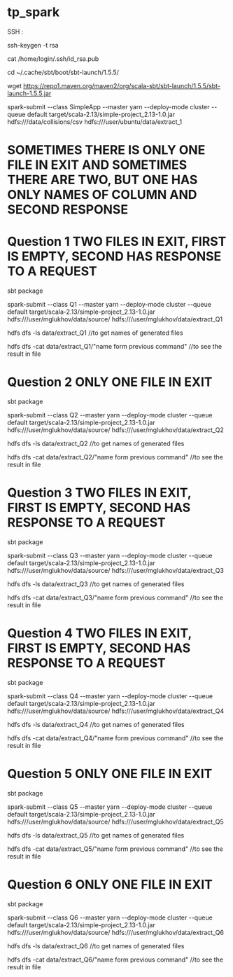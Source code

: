 # tp_spark

SSH : 


ssh-keygen -t rsa


cat /home/login/.ssh/id_rsa.pub


cd  ~/.cache/sbt/boot/sbt-launch/1.5.5/


wget https://repo1.maven.org/maven2/org/scala-sbt/sbt-launch/1.5.5/sbt-launch-1.5.5.jar


spark-submit --class SimpleApp     --master yarn     --deploy-mode cluster     --queue default     target/scala-2.13/simple-project_2.13-1.0.jar hdfs:///data/collisions/csv hdfs:///user/ubuntu/data/extract_1


# SOMETIMES THERE IS ONLY ONE FILE IN EXIT AND SOMETIMES THERE ARE TWO, BUT ONE HAS ONLY NAMES OF COLUMN AND SECOND RESPONSE


# Question 1 TWO FILES IN EXIT, FIRST IS EMPTY, SECOND HAS RESPONSE TO A REQUEST
sbt package

spark-submit --class Q1 --master yarn --deploy-mode cluster --queue default target/scala-2.13/simple-project_2.13-1.0.jar hdfs:///user/mglukhov/data/source/ hdfs:///user/mglukhov/data/extract_Q1

hdfs dfs -ls data/extract_Q1 //to get names of generated files

hdfs dfs -cat data/extract_Q1/"name form previous command" //to see the result in file




# Question 2 ONLY ONE FILE IN EXIT
sbt package

spark-submit --class Q2 --master yarn --deploy-mode cluster --queue default target/scala-2.13/simple-project_2.13-1.0.jar hdfs:///user/mglukhov/data/source/ hdfs:///user/mglukhov/data/extract_Q2

hdfs dfs -ls data/extract_Q2 //to get names of generated files

hdfs dfs -cat data/extract_Q2/"name form previous command" //to see the result in file


# Question 3 TWO FILES IN EXIT, FIRST IS EMPTY, SECOND HAS RESPONSE TO A REQUEST
sbt package

spark-submit --class Q3 --master yarn --deploy-mode cluster --queue default target/scala-2.13/simple-project_2.13-1.0.jar hdfs:///user/mglukhov/data/source/ hdfs:///user/mglukhov/data/extract_Q3

hdfs dfs -ls data/extract_Q3 //to get names of generated files

hdfs dfs -cat data/extract_Q3/"name form previous command" //to see the result in file




# Question 4 TWO FILES IN EXIT, FIRST IS EMPTY, SECOND HAS RESPONSE TO A REQUEST
sbt package

spark-submit --class Q4 --master yarn --deploy-mode cluster --queue default target/scala-2.13/simple-project_2.13-1.0.jar hdfs:///user/mglukhov/data/source/ hdfs:///user/mglukhov/data/extract_Q4

hdfs dfs -ls data/extract_Q4 //to get names of generated files

hdfs dfs -cat data/extract_Q4/"name form previous command" //to see the result in file


# Question 5 ONLY ONE FILE IN EXIT
sbt package

spark-submit --class Q5 --master yarn --deploy-mode cluster --queue default target/scala-2.13/simple-project_2.13-1.0.jar hdfs:///user/mglukhov/data/source/ hdfs:///user/mglukhov/data/extract_Q5

hdfs dfs -ls data/extract_Q5 //to get names of generated files

hdfs dfs -cat data/extract_Q5/"name form previous command" //to see the result in file


# Question 6 ONLY ONE FILE IN EXIT
sbt package

spark-submit --class Q6 --master yarn --deploy-mode cluster --queue default target/scala-2.13/simple-project_2.13-1.0.jar hdfs:///user/mglukhov/data/source/ hdfs:///user/mglukhov/data/extract_Q6

hdfs dfs -ls data/extract_Q6 //to get names of generated files

hdfs dfs -cat data/extract_Q6/"name form previous command" //to see the result in file

